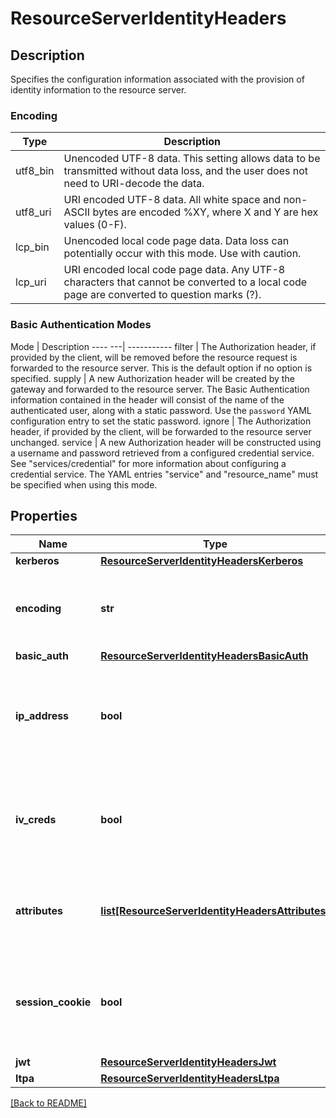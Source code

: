 # ResourceServerIdentityHeaders

## Description

Specifies the configuration information associated with the provision of identity information to the resource server.

### Encoding
Type | Description
---- | -----------
utf8_bin | Unencoded UTF-8 data. This setting allows data to be transmitted without data loss, and the user does not need to URI-decode the data.
utf8_uri | URI encoded UTF-8 data. All white space and non-ASCII bytes are encoded %XY, where X and Y are hex values (0-F).
lcp_bin | Unencoded local code page data. Data loss can potentially occur with this mode. Use with caution.
lcp_uri | URI encoded local code page data. Any UTF-8 characters that cannot be converted to a local code page are converted to question marks (?).

### Basic Authentication Modes
Mode    | Description
---- ---| -----------
filter  | The Authorization header, if provided by the client, will be removed before the resource request is forwarded to the resource server.  This is the default option if no option is specified.
supply  | A new Authorization header will be created by the gateway and forwarded to the resource server.  The Basic Authentication information contained in the header will consist of the name of the authenticated user, along with a static password.  Use the `password` YAML configuration entry to set the static password.
ignore  | The Authorization header, if provided by the client, will be forwarded to the resource server unchanged.
service | A new Authorization header will be constructed using a username and password retrieved from a configured credential service. See "services/credential" for more information about configuring a credential service. The YAML entries "service" and "resource_name" must be specified when using this mode.


## Properties

Name | Type | Description | Notes
------------ | ------------- | ------------- | -------------
**kerberos** | [**ResourceServerIdentityHeadersKerberos**](ResourceServerIdentityHeadersKerberos.md) |  | [optional] 
**encoding** | **str** | The encoding type to use for any identity headers passed to the resource server. See the [Encoding](#encoding) table for a  description of the available options.  | [optional] [default to 'utf8_uri']
**basic_auth** | [**ResourceServerIdentityHeadersBasicAuth**](ResourceServerIdentityHeadersBasicAuth.md) |  | [optional] 
**ip_address** | **bool** | A boolean flag indicating whether or not to provide the client IP address as a HTTP header in requests forwarded to the resource server.  The IP address will be added in the &#x60;iv-remote-address&#x60; HTTP header.  | [optional] [default to False]
**iv_creds** | **bool** | A boolean flag indicating whether or not to provide an ASN.1 encoded version of the credential as a HTTP header in requests forwarded to the resource server.  The credential will be added in the &#x60;iv-creds&#x60; HTTP header.  | [optional] [default to False]
**attributes** | [**list[ResourceServerIdentityHeadersAttributes]**](ResourceServerIdentityHeadersAttributes.md) | Specifies a list of attributes from the authenticated credential which will be inserted into the HTTP requests sent to the resource server.  | [optional] 
**session_cookie** | **bool** | A boolean flag indicating whether or not to forward the reverse proxy cookie to the resource server. The name of this cookie is configured in the &#x60;server/session/cookie_name&#x60; entry.  | [optional] [default to False]
**jwt** | [**ResourceServerIdentityHeadersJwt**](ResourceServerIdentityHeadersJwt.md) |  | [optional] 
**ltpa** | [**ResourceServerIdentityHeadersLtpa**](ResourceServerIdentityHeadersLtpa.md) |  | [optional] 

[[Back to README]](../README.md)



